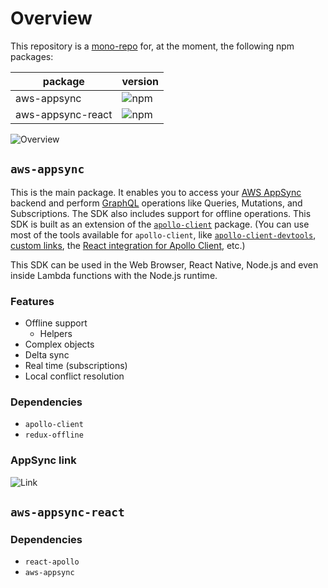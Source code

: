 # Overview

This repository is a [mono-repo](https://en.wikipedia.org/wiki/Monorepo) for, at the moment, the following npm packages:

package | version
--- | ---
aws-appsync | ![npm](https://img.shields.io/npm/v/aws-appsync.svg)
aws-appsync-react | ![npm](https://img.shields.io/npm/v/aws-appsync-react.svg)

![Overview](./media/Overview.png)

## `aws-appsync`
This is the main package. It enables you to access your [AWS AppSync](https://aws.amazon.com/appsync/) backend and perform [GraphQL](https://graphql.org/learn/) operations like Queries, Mutations, and Subscriptions. The SDK also includes support for offline operations. This SDK is built as an extension of the [`apollo-client`](https://github.com/apollographql/apollo-client) package. (You can use most of the tools available for `apollo-client`, like [`apollo-client-devtools`](https://github.com/apollographql/apollo-client-devtools), [custom links](https://github.com/apollographql/apollo-link), the [React integration for Apollo Client](https://github.com/apollographql/react-apollo), etc.)

This SDK can be used in the Web Browser, React Native, Node.js and even inside Lambda functions with the Node.js runtime.

### Features
- Offline support
    - Helpers
- Complex objects
- Delta sync
- Real time (subscriptions)
- Local conflict resolution

### Dependencies
- `apollo-client`
- `redux-offline`

### AppSync link
![Link](./media/AppSyncLink.png)

## `aws-appsync-react`

### Dependencies
- `react-apollo`
- `aws-appsync`